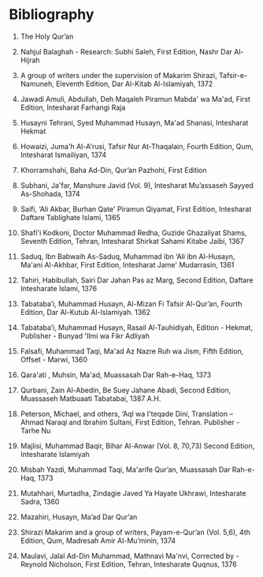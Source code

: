Bibliography
============

1. The Holy Qur’an

2. Nahjul Balaghah - Research: Subhi Saleh, First Edition, Nashr Dar
Al-Hijrah

3. A group of writers under the supervision of Makarim Shirazi,
Tafsir-e- Namuneh, Eleventh Edition, Dar Al-Kitab Al-Islamiyah, 1372

4. Jawadi Amuli, Abdullah, Deh Maqaleh Piramun Mabda' wa Ma'ad, First
Edition, Intesharat Farhangi Raja

5. Husayni Tehrani, Syed Muhammad Husayn, Ma'ad Shanasi, Intesharat
Hekmat

6. Howaizi, Juma'h Al-A'rusi, Tafsir Nur At-Thaqalain, Fourth Edition,
Qum, Intesharat Ismailiyan, 1374

7. Khorramshahi, Baha Ad-Din, Qur’an Pazhohi, First Edition

8. Subhani, Ja'far, Manshure Javid (Vol. 9), Intesharat Mu’assaseh
Sayyed As-Shohada, 1374

9. Saifi, ‘Ali Akbar, Burhan Qate' Piramun Qiyamat, First Edition,
Intesharat Daftare Tablighate Islami, 1365

10. Shafi'i Kodkoni, Doctor Muhammad Redha, Guzide Ghazaliyat Shams,
Seventh Edition, Tehran, Intesharat Shirkat Sahami Kitabe Jaibi, 1367

11. Saduq, Ibn Babwaih As-Saduq, Muhammad ibn ‘Ali ibn Al-Husayn, Ma'ani
Al-Akhbar, First Edition, Intesharat Jame' Mudarrasin, 1361

12. Tahiri, Habibullah, Sairi Dar Jahan Pas az Marg, Second Edition,
Daftare Intesharate Islami, 1376

13. Tabataba’i, Muhammad Husayn, Al-Mizan Fi Tafsir Al-Qur’an, Fourth
Edition, Dar Al-Kutub Al-Islamiyah. 1362

14. Tabataba’i, Muhammad Husayn, Rasail Al-Tauhidiyah, Edition - Hekmat,
Publisher - Bunyad 'Ilmi wa Fikr Adliyah

15. Falsafi, Muhammad Taqi, Ma'ad Az Nazre Ruh wa Jism, Fifth Edition,
Offset - Marwi, 1360

16. Qara'ati , Muhsin, Ma'ad, Muassasah Dar Rah-e-Haq, 1373

17. Qurbani, Zain Al-Abedin, Be Suey Jahane Abadi, Second Edition,
Muassaseh Matbuaati Tabatabai, 1387 A.H.

18. Peterson, Michael, and others, ‘Aql wa I'teqade Dini, Translation –
Ahmad Naraqi and Ibrahim Sultani, First Edition, Tehran. Publisher -
Tarhe Nu

19. Majlisi, Muhammad Baqir, Bihar Al-Anwar (Vol. 8, 70,73) Second
Edition, Intesharate Islamiyah

20. Misbah Yazdi, Muhammad Taqi, Ma'arife Qur’an, Muassasah Dar
Rah-e-Haq, 1373

21. Mutahhari, Murtadha, Zindagie Javed Ya Hayate Ukhrawi, Intesharate
Sadra, 1360

22. Mazahiri, Husayn, Ma’ad Dar Qur’an

23. Shirazi Makarim and a group of writers, Payam-e-Qur’an (Vol. 5,6),
4th Edition, Qum, Madresah Amir Al-Mu’minin, 1374

24. Maulavi, Jalal Ad-Din Muhammad, Mathnavi Ma'nvi, Corrected by -
Reynold Nicholson, First Edition, Tehran, Intesharate Quqnus, 1376


